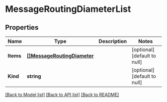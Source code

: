 # MessageRoutingDiameterList

## Properties
Name | Type | Description | Notes
------------ | ------------- | ------------- | -------------
**Items** | [**[]MessageRoutingDiameter**](messageRouting_diameter.md) |  | [optional] [default to null]
**Kind** | **string** |  | [optional] [default to null]

[[Back to Model list]](../README.md#documentation-for-models) [[Back to API list]](../README.md#documentation-for-api-endpoints) [[Back to README]](../README.md)


